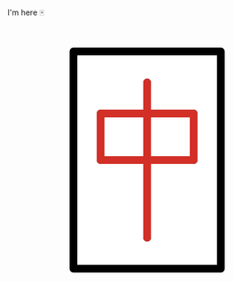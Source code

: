 I'm here 🀄
<svg xmlns="http://www.w3.org/2000/svg" id="emoji" viewBox="0 0 72 72">
  <g id="color">
    <rect x="17" y="8" width="38" height="56" fill="#fff"/>
  </g>
  <g id="line">
    <rect x="17" y="8" width="38" height="56" fill="none" stroke="#000" stroke-linecap="round" stroke-linejoin="round" stroke-width="2"/>
    <line x1="36" x2="36" y1="16" y2="56" fill="none" stroke="#000" stroke-linecap="round" stroke-linejoin="round" stroke-width="2"/>
    <rect x="24" y="24" width="24" height="12" fill="none" stroke="#000" stroke-linecap="round" stroke-linejoin="round" stroke-width="2"/>
  </g>
  <g id="color-foreground">
    <line x1="36" x2="36" y1="16" y2="56" fill="none" stroke="#d22f27" stroke-linecap="round" stroke-linejoin="round" stroke-width="2"/>
    <rect x="24" y="24" width="24" height="12" fill="none" stroke="#d22f27" stroke-linecap="round" stroke-linejoin="round" stroke-width="2"/>
  </g>
</svg>
<!--
**anrisovich/anrisovich** is a ✨ _special_ ✨ repository because its `README.md` (this file) appears on your GitHub profile.

Here are some ideas to get you started:

- 🔭 I’m currently working on ...
- 🌱 I’m currently learning ...
- 👯 I’m looking to collaborate on ...
- 🤔 I’m looking for help with ...
- 💬 Ask me about ...
- 📫 How to reach me: ...
- 😄 Pronouns: ...
- ⚡ Fun fact: ...
-->
